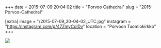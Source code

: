 +++
date = 2015-07-09 20:04:02
title = "Porvoo Cathedral"
slug = "2015-Porvoo-Cathedral"

[extra]
image = "/2015-07-09_20-04-02_UTC.jpg"
instagram = "https://instagram.com/p/47ZmyCoIDv"
location = "Porvoon Tuomiokirkko"
+++

<img src="/2015-07-09_20-04-02_UTC.jpg" />
